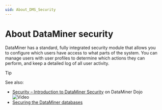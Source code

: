 ```yaml
---
uid: About_DMS_Security
---
```


# About DataMiner security

DataMiner has a standard, fully integrated security module that allows you to configure which users have access to what parts of the system. You can manage users with user profiles to determine which actions they can perform, and keep a detailed log of all user activity.

> [!TIP]
> See also:
>
> - [Security – Introduction to DataMiner Security](https://community.dataminer.services/video/security-introduction-to-dataminer-security/) on DataMiner Dojo ![Video](~/user-guide/images/video_Duo.png)
> - [Securing the DataMiner databases](xref:Database_security)
